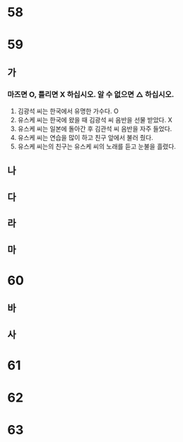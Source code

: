 # 58
# 59
## 가
### 마즈면 O, 틀리면 X 하십시오. 알 수 없으면 △ 하십시오.
1. 김광석 씨는 한국에서 유명한 가수다. O
2. 유스케 씨는 한국에 왔을 때 김광석 씨 음반을 선물 받았다. X
3. 유스케 씨는 일본에 돌아간 후 김관석 씨 음반을 자주 들었다. 
4. 유스케 씨는 연습을 많이 하고 친구 앞에서 불러 줬다.
5. 유스케 씨는의 친구는 유스케 씨의 노래를 듣고 눈불을 흘렸다.
## 나 
## 다
## 라
## 마
# 60
## 바
## 사

# 61
# 62
# 63